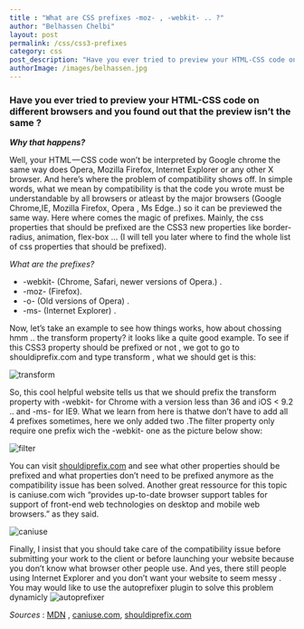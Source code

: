 ```yaml
---
title : "What are CSS prefixes -moz- , -webkit- .. ?"
author: "Belhassen Chelbi"
layout: post
permalink: /css/css3-prefixes
category: css
post_description: "Have you ever tried to preview your HTML-CSS code on different browsers and you found out that the preview isn’t the same ? Why that happens? "
authorImage: /images/belhassen.jpg
---
```


### Have you ever tried to preview your HTML-CSS code on different browsers and you found out that the preview isn’t the same ?
***Why that happens?***

Well, your HTML — CSS code won’t be interpreted by Google chrome the same way does Opera, Mozilla Firefox, Internet Explorer or any other X browser. And here’s where the problem of compatibility shows off. In simple words, what we mean by compatibility is that the code you wrote must be understandable by all browsers or atleast by the major browsers (Google Chrome,IE, Mozilla Firefox, Opera , Ms Edge..) so it can be previewed the same way. Here where comes the magic of prefixes.
Mainly, the css properties that should be prefixed are the CSS3 new properties like border-radius, animation, flex-box … (I will tell you later where to find the whole list of css properties that should be prefixed).

*What are the prefixes?*

*  -webkit- (Chrome, Safari, newer versions of Opera.) .
*  -moz- (Firefox).
*  -o- (Old versions of Opera) .
*  -ms- (Internet Explorer) .

Now, let’s take an example to see how things works, how about chossing hmm .. the transform property? it looks like a quite good example. To see if this CSS3 property should be prefixed or not , we got to go to shouldiprefix.com and type transform , what we should get is this:

![transform](http://i.imgur.com/NHaAXKA.png)

So, this cool helpful website tells us that we should prefix the transform property with -webkit- for Chrome with a version less than 36 and iOS < 9.2 .. and -ms- for IE9. What we learn from here is thatwe don’t have to add all 4 prefixes sometimes, here we only added two .The filter property only require one prefix wich the -webkit- one as the picture below show:

![filter](http://i.imgur.com/UMKMxGk.png)

You can visit [shouldiprefix.com](http://shouldiprefix.com/) and see what other properties should be prefixed and what properties don’t need to be prefixed anymore as the compatibility issue has been solved.
Another great ressource for this topic is caniuse.com wich “provides up-to-date browser support tables for support of front-end web technologies on desktop and mobile web browsers.” as they said.

![caniuse](http://i.imgur.com/cnp9Nj3g.png)

Finally, I insist that you should take care of the compatibility issue before submitting your work to the client or before launching your website because you don’t know what browser other people use. And yes, there still people using Internet Explorer and you don’t want your website to seem messy .
You may would like to use the autoprefixer plugin to solve this problem dynamicly
![autoprefixer](http://i.imgur.com/Ukow8W0.png)

*Sources* : [MDN](http://https://developer.mozilla.org/fr/) , [caniuse.com](http://caniuse.com/#), [shouldiprefix.com](http://shouldiprefix.com/)